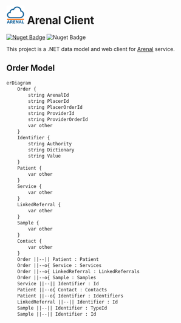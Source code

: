 # <img src="ArenalApiModel/Assets/logo-128-nuget.png" height="48"> Arenal Client

[![Nuget Badge](https://img.shields.io/nuget/v/Skyware.Arenal.Model)](https://www.nuget.org/packages/Skyware.Arenal.Model)
![Nuget Badge](https://img.shields.io/github/actions/workflow/status/SKYWARE-Group/ArenalClient/dotnet.yml)

This project is a .NET data model and web client for [Arenal](https://awp.skyware-group.com/) service.

## Order Model

```mermaid
erDiagram
    Order {
        string ArenalId
        string PlacerId
        string PlacerOrderId
        string ProviderId
        string ProviderOrderId
        var other
    }
    Identifier {
        string Authority
        string Dictionary
        string Value
    }
    Patient {
        var other
    }
    Service {
        var other
    }
    LinkedReferral {
        var other
    }
    Sample {
        var other
    }
    Contact {
        var other
    }
    Order ||--|| Patient : Patient
    Order ||--o{ Service : Services
    Order ||--o{ LinkedReferral : LinkedReferrals
    Order ||--o{ Sample : Samples
    Service ||--|| Identifier : Id
    Patient ||--o{ Contact : Contacts
    Patient ||--o{ Identifier : Identifiers
    LinkedReferral ||--|| Identifier : Id
    Sample ||--|| Identifier : TypeId
    Sample ||--|| Identifier : Id
```
